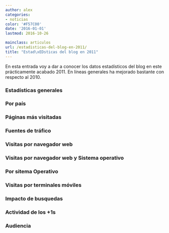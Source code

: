 ```yaml
---
author: alex
categories:
- noticias
color: '#F57C00'
date: '2016-01-01'
lastmod: 2016-10-26

mainclass: articulos
url: /estadisticas-del-blog-en-2011/
title: "Estad\xEDsticas del blog en 2011"
---
```


En esta entrada voy a dar a conocer los datos estadísticos del blog en este prácticamente acabado 2011. En líneas generales ha mejorado bastante con respecto al 2010.

### Estadísticas generales

<figure>
	<amp-img on="tap:lightbox1" role="button" tabindex="0" layout="responsive"  height="281" width="400" src="https://4.bp.blogspot.com/-EMdVRpJjx2w/TvuRkE82FhI/AAAAAAAACBA/tYkT8PSbBmo/s400/Screenshot.png"></amp-img>
</figure>

<!--more--><!--ad-->

### Por país

<figure>
	<amp-img on="tap:lightbox1" role="button" tabindex="0" layout="responsive"  height="122" width="400" src="https://3.bp.blogspot.com/-2Ie-OUtriWc/TvuR1kyH4HI/AAAAAAAACBM/_Jr_XzGGWs0/s400/Screenshot-1.png"></amp-img>
</figure>

### Páginas más visitadas

<figure>
	<amp-img on="tap:lightbox1" role="button" tabindex="0" layout="responsive"  height="226" width="400" src="https://3.bp.blogspot.com/-5nYyXGYUbp0/TvuSJZEA2YI/AAAAAAAACBY/m5SA-Dy4Aeg/s400/Screenshot-2.png"></amp-img>
</figure>

### Fuentes de tráfico

<figure>
	<amp-img on="tap:lightbox1" role="button" tabindex="0" layout="responsive"  height="208" width="400" src="https://4.bp.blogspot.com/-jNgLiS6mNVE/TvuSWiGw3LI/AAAAAAAACBk/7YF94gpdI3Y/s400/Screenshot-3.png"></amp-img>
</figure>

### Visitas por navegador web

<figure>
	<amp-img on="tap:lightbox1" role="button" tabindex="0" layout="responsive"  height="124" width="400" src="https://1.bp.blogspot.com/-sLBq4c0Fiig/TvuSlXz2OaI/AAAAAAAACBw/weyxrwPqagU/s400/Screenshot-5.png"></amp-img>
</figure>

### Visitas por navegador web y Sistema operativo

<figure>
	<amp-img on="tap:lightbox1" role="button" tabindex="0" layout="responsive"  height="123" width="400" src="https://1.bp.blogspot.com/-_NvVI1FYUtA/TvuSt2DQ7jI/AAAAAAAACB8/rKhLANAh7rU/s400/Screenshot-7.png"></amp-img>
</figure>

### Por sitema Operativo

<figure>
	<amp-img on="tap:lightbox1" role="button" tabindex="0" layout="responsive"  height="121" width="400" src="https://4.bp.blogspot.com/-IZ14L0eSkEc/TvuS5CRyB2I/AAAAAAAACCI/fE-nd7o7ZvY/s400/Screenshot-6.png"></amp-img>
</figure>

### Visitas por terminales móviles

<figure>
	<amp-img on="tap:lightbox1" role="button" tabindex="0" layout="responsive"  height="179" width="400" src="https://4.bp.blogspot.com/-nXz2W9vrKSE/TvuTBJ8awPI/AAAAAAAACCU/QBiPctGrzko/s400/Screenshot-4.png"></amp-img>
</figure>

### Impacto de busquedas

<figure>
	<amp-img on="tap:lightbox1" role="button" tabindex="0" layout="responsive"  height="90" width="400" src="https://1.bp.blogspot.com/-JrG2ihjTojA/TvxphZqdd2I/AAAAAAAACCk/_XWrpKNjRf8/s400/Screenshot.png"></amp-img>
</figure>

### Actividad de los +1s

<figure>
	<amp-img on="tap:lightbox1" role="button" tabindex="0" layout="responsive"  height="105" width="400" src="https://1.bp.blogspot.com/-V7-XwQ2Djc8/TvxpmwKz7hI/AAAAAAAACCw/gzrh_mLTK3k/s400/Screenshot-1.png"></amp-img>
</figure>

### Audiencia

<figure>
	<amp-img on="tap:lightbox1" role="button" tabindex="0" layout="responsive"  height="86" width="400" src="https://1.bp.blogspot.com/-hjIQHHBnFlM/TvxpmxavjQI/AAAAAAAACC8/j6inzd3a6iI/s400/Screenshot-2.png"></amp-img>
</figure>
